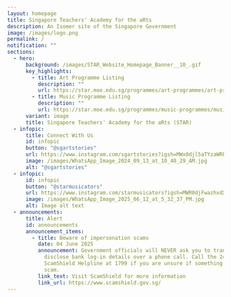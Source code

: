 ```yaml
---
layout: homepage
title: Singapore Teachers' Academy for the aRts
description: An Isomer site of the Singapore Government
image: /images/logo.png
permalink: /
notification: ""
sections:
  - hero:
      background: /images/STAR_Website_Homepage_Banner__10_.gif
      key_highlights:
        - title: Art Programme Listing
          description: ""
          url: https://star.moe.edu.sg/programmes/art-programmes/art-programme-listing/
        - title: Music Programme Listing
          description: ""
          url: https://star.moe.edu.sg/programmes/music-programmes/music-programme-listing/
      variant: image
      title: Singapore Teachers' Academy for the aRts (STAR)
  - infopic:
      title: Connect With Us
      id: infopic
      button: "@sgartstories"
      url: https://www.instagram.com/sgartstories?igsh=MWx0djl5aTYzaWRkdQ==
      image: /images/WhatsApp_Image_2024_09_13_at_10_40_29_AM.jpg
      alt: "@sgartstories"
  - infopic:
      id: infopic
      button: "@starmusicators"
      url: https://www.instagram.com/starmusicators?igsh=MWR0djFwazhxdXRnag==
      image: /images/WhatsApp_Image_2025_06_12_at_5_32_37_PM.jpg
      alt: Image alt text
  - announcements:
      title: Alert
      id: announcements
      announcement_items:
        - title: Beware of impersonation scams
          date: 04 June 2025
          announcement: Government officials will NEVER ask you to transfer money or
            disclose bank log-in details over a phone call. Call the 24/7
            ScamShield Helpline at 1799 if you are unsure if something is a
            scam.
          link_text: Visit ScamShield for more information
          link_url: https://www.scamshield.gov.sg/
---
```

